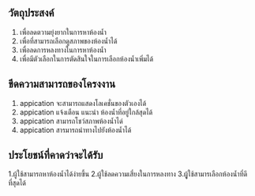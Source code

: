 ## วัตถุประสงค์
1. เพื่อลดตวามยุ่งยากในการหาห้องน้ำ
2. เพื่อที่สามารถเลือกดูสภาพของห้องน้ำได้
3. เพื่อลดการหลงทางในการหาห้องน้ำ
4. เพื่อมีตัวเลือกในการตัดสินใจในการเลือกห้องน้ำเพิ่มได้


## ขีดความสามารถของโครงงาน
1.  appication จะสามารถแสดงโลเคชั่นของตัวเองได้
2. appication แจ้งเตือน แนะนำ ห้องน้ำที่อยู่ใกล้สุดได้
3.  appication สามารถโชว์สภาพห้องน้ำได่
4.  appication สารมารถนำทางไปยังห้องน้ำได้
 
 ## ประโยชน์ที่คาดว่าจะได้รับ	
1.ผู้ใช้สามารถหาห้องน้ำได้ง่ายขึ้น
2.ผู้ใช้ลดความเสี่ยงในการหลงทาง
3.ผูู้ใช้สามารเลือกห้องน้ำที่ดีที่สุดได้


